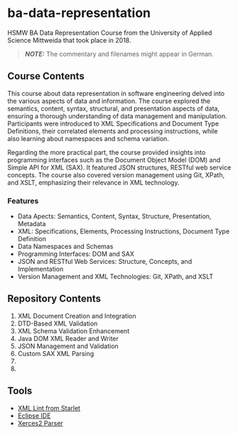 # ba-data-representation

HSMW BA Data Representation Course from the University of Applied Science Mittweida that took place in 2018.

> **_NOTE:_** The commentary and filenames might appear in German.

## Course Contents

This course about data representation in software engineering delved into the various aspects of data and information. The course explored the semantics, content, syntax, structural, and presentation aspects of data, ensuring a thorough understanding of data management and manipulation. Participants were introduced to XML Specifications and Document Type Definitions, their correlated elements and processing instructions, while also learning about namespaces and schema variation.

Regarding the more practical part, the course provided insights into programming interfaces such as the Document Object Model (DOM) and Simple API for XML (SAX). It featured JSON structures, RESTful web service concepts. The course also covered version management using Git, XPath, and XSLT, emphasizing their relevance in XML technology.

### Features

- Data Apects: Semantics, Content, Syntax, Structure, Presentation, Metadata
- XML: Specifications, Elements, Processing Instructions, Document Type Definition
- Data Namespaces and Schemas
- Programming Interfaces: DOM and SAX
- JSON and RESTful Web Services: Structure, Concepts, and Implementation
- Version Management and XML Technologies: Git, XPath, and XSLT

## Repository Contents

1. XML Document Creation and Integration
2. DTD-Based XML Validation
3. XML Schema Validation Enhancement
4. Java DOM XML Reader and Writer
5. JSON Management and Validation
6. Custom SAX XML Parsing
7.
8.

## Tools

- [XML Lint from Starlet](https://formulae.brew.sh/formula/xmlstarlet)
- [Eclipse IDE](https://www.eclipse.org)
- [Xerces2 Parser](https://xerces.apache.org/xerces2-j/)
